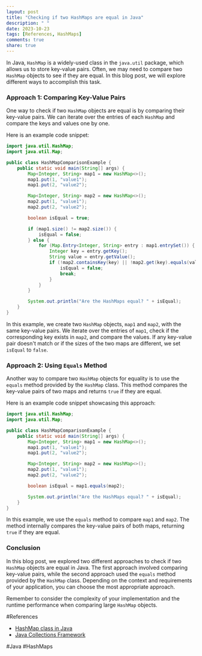 ```yaml
---
layout: post
title: "Checking if two HashMaps are equal in Java"
description: " "
date: 2023-10-23
tags: [References, HashMaps]
comments: true
share: true
---
```


In Java, `HashMap` is a widely-used class in the `java.util` package, which allows us to store key-value pairs. Often, we may need to compare two `HashMap` objects to see if they are equal. In this blog post, we will explore different ways to accomplish this task.

### Approach 1: Comparing Key-Value Pairs

One way to check if two `HashMap` objects are equal is by comparing their key-value pairs. We can iterate over the entries of each `HashMap` and compare the keys and values one by one.

Here is an example code snippet:

```java
import java.util.HashMap;
import java.util.Map;

public class HashMapComparisonExample {
    public static void main(String[] args) {
        Map<Integer, String> map1 = new HashMap<>();
        map1.put(1, "value1");
        map1.put(2, "value2");

        Map<Integer, String> map2 = new HashMap<>();
        map2.put(1, "value1");
        map2.put(2, "value2");

        boolean isEqual = true;

        if (map1.size() != map2.size()) {
            isEqual = false;
        } else {
            for (Map.Entry<Integer, String> entry : map1.entrySet()) {
                Integer key = entry.getKey();
                String value = entry.getValue();
                if (!map2.containsKey(key) || !map2.get(key).equals(value)) {
                    isEqual = false;
                    break;
                }
            }
        }

        System.out.println("Are the HashMaps equal? " + isEqual);
    }
}
```

In this example, we create two `HashMap` objects, `map1` and `map2`, with the same key-value pairs. We iterate over the entries of `map1`, check if the corresponding key exists in `map2`, and compare the values. If any key-value pair doesn't match or if the sizes of the two maps are different, we set `isEqual` to `false`.

### Approach 2: Using `Equals` Method

Another way to compare two `HashMap` objects for equality is to use the `equals` method provided by the `HashMap` class. This method compares the key-value pairs of two maps and returns `true` if they are equal.

Here is an example code snippet showcasing this approach:

```java
import java.util.HashMap;
import java.util.Map;

public class HashMapComparisonExample {
    public static void main(String[] args) {
        Map<Integer, String> map1 = new HashMap<>();
        map1.put(1, "value1");
        map1.put(2, "value2");

        Map<Integer, String> map2 = new HashMap<>();
        map2.put(1, "value1");
        map2.put(2, "value2");

        boolean isEqual = map1.equals(map2);

        System.out.println("Are the HashMaps equal? " + isEqual);
    }
}
```

In this example, we use the `equals` method to compare `map1` and `map2`. The method internally compares the key-value pairs of both maps, returning `true` if they are equal.

### Conclusion

In this blog post, we explored two different approaches to check if two `HashMap` objects are equal in Java. The first approach involved comparing key-value pairs, while the second approach used the `equals` method provided by the `HashMap` class. Depending on the context and requirements of your application, you can choose the most appropriate approach.

Remember to consider the complexity of your implementation and the runtime performance when comparing large `HashMap` objects.

#References
- [HashMap class in Java](https://docs.oracle.com/en/java/javase/11/docs/api/java.base/java/util/HashMap.html)
- [Java Collections Framework](https://docs.oracle.com/en/java/javase/11/docs/api/java.base/java/util/package-summary.html)

#Java #HashMaps